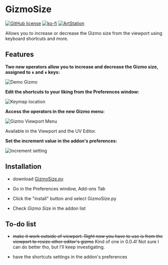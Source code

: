 # GizmoSize

[![GitHub license](https://img.shields.io/github/license/L0Lock/GizmoSize?style=for-the-badge)](https://github.com/L0Lock/GizmoSize/blob/master/LICENSE) [![ko-fi](https://i.imgur.com/4uQanD7.png)](https://ko-fi.com/l0lock)  [![ArtStation](https://i.imgur.com/S5CgBcO.png)](https://artstn.co/m/276y)

Allows you to increase or decrease the Gizmo size from the viewport using keyboard shortcuts and more.

## Features

**Two new operators allow you to increase and decrease the Gizmo size, assigned to <kbd>⇞</kbd> and <kbd>⇟</kbd> keys:**

![Demo Gizmo](https://i.imgur.com/DmhuwMN.gif)

**Edit the shortcuts to your liking from the Preferences window:**

![Keymap location](https://i.imgur.com/AHWXKqT.png)

**Access the operators in the new Gizmo menu:**

![Gizmo Viewport Menu](https://i.imgur.com/nS3pq1Z.png)

Available in the Viewport and the UV Editor.

**Set the increment value in the addon's preferences:**

![Increment setting](https://i.imgur.com/PihtIS0.png)

## Installation

- download [GizmoSize.py](GizmoSize.py)

- Go in the Preferences window, Add-ons Tab

- Click the "install" button and select GizmoSize.py

- Check *Gizmo Size* in the addon list

## To-do list

- ~~make it work outside of viewport. Right now you have to use is from the viewport to resize other editor's gizmo~~ Kind of one in 0.0.4! Not sure I can do better tho, but I'll keep investigating.

- have the shortcuts settings in the addon's preferences
